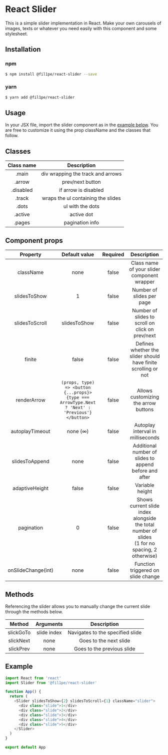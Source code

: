 # React Slider

This is a simple slider implementation in React. Make your own carousels of images, texts or whatever you need easily with this component and some stylesheet.

## Installation

### npm

```bash
$ npm install @fil1pe/react-slider --save
```

### yarn

```bash
$ yarn add @fil1pe/react-slider
```

## Usage

In your JSX file, import the slider component as in the [example below](#example). You are free to customize it using the prop className and the classes that follow.

## Classes

| Class name | Description |
| :-: | :-: |
| .main | div wrapping the track and arrows |
| .arrow | prev/next button |
| .disabled | if arrow is disabled |
| .track | wraps the ul containing the slides |
| .dots | ul with the dots |
| .active | active dot |
| .pages | pagination info |

## Component props

| Property | Default value | Required | Description |
| :-: | :-: | :-: | :--: |
| className | none | false | Class name of your slider component wrapper |
| slidesToShow | 1 | false | Number of slides per page |
| slidesToScroll | slidesToShow | false | Number of slides to scroll on click on prev/next |
| finite | false | false | Defines whether the slider should have finite scrolling or not |
| renderArrow | `(props, type) => <button {...props}>{type === ArrowType.Next ? 'Next' : 'Previous'}</button>` | false | Allows customizing the arrow buttons |
| autoplayTimeout | none (∞) | false | Autoplay interval in milliseconds |
| slidesToAppend | none | false | Additional number of slides to append before and after |
| adaptiveHeight | false | false | Variable height |
| pagination | 0 | false | Shows current slide index alongside the total number of slides<br/>(1 for no spacing, 2 otherwise) |
| onSlideChange(int) | none | false | Function triggered on slide change |

## Methods

Referencing the slider allows you to manually change the current slide through the methods below.

| Method | Arguments | Description |
| :-: | :-: | :-: |
| slickGoTo | slide index | Navigates to the specified slide |
| slickNext | none | Goes to the next slide |
| slickPrev | none | Goes to the previous slide |

## Example

```js
import React from 'react'
import Slider from '@fil1pe/react-slider'

function App() {
  return (
    <Slider slidesToShow={2} slidesToScroll={1} className="slider">
      <div class="slide">1</div>
      <div class="slide">2</div>
      <div class="slide">3</div>
      <div class="slide">4</div>
      <div class="slide">5</div>
    </Slider>
  )
}

export default App
```